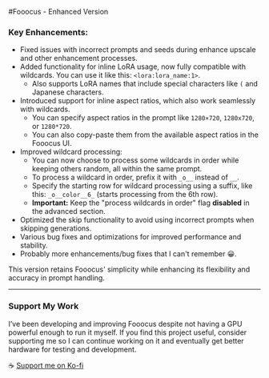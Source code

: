 #Fooocus - Enhanced Version

### Key Enhancements:  
- Fixed issues with incorrect prompts and seeds during enhance upscale and other enhancement processes.  
- Added functionality for inline LoRA usage, now fully compatible with wildcards. You can use it like this: `<lora:lora_name:1>`.  
  - Also supports LoRA names that include special characters like `(` and Japanese characters.  
- Introduced support for inline aspect ratios, which also work seamlessly with wildcards.  
  - You can specify aspect ratios in the prompt like `1280×720`, `1280x720`, or `1280*720`.  
  - You can also copy-paste them from the available aspect ratios in the Fooocus UI.  
- Improved wildcard processing:  
  - You can now choose to process some wildcards in order while keeping others random, all within the same prompt.  
  - To process a wildcard in order, prefix it with `_o__` instead of `__`.  
  - Specify the starting row for wildcard processing using a suffix, like this: `_o__color__6_` (starts processing from the 6th row).  
  - **Important:** Keep the "process wildcards in order" flag **disabled** in the advanced section.  
- Optimized the skip functionality to avoid using incorrect prompts when skipping generations.  
- Various bug fixes and optimizations for improved performance and stability.  
- Probably more enhancements/bug fixes that I can't remember 😀.  

This version retains Fooocus' simplicity while enhancing its flexibility and accuracy in prompt handling.  

---

### Support My Work  
I’ve been developing and improving Fooocus despite not having a GPU powerful enough to run it myself. If you find this project useful, consider supporting me so I can continue working on it and eventually get better hardware for testing and development.  

☕ [Support me on Ko-fi](https://ko-fi.com/edward_no_genso)  
